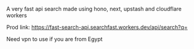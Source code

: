 A very fast api search made using hono, next, upstash and cloudflare workers

Prod link: https://fast-search-api.searchfast.workers.dev/api/search?q=

Need vpn to use if you are from Egypt